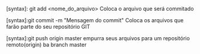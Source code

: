 [syntax]: git add <nome_do_arquivo>
Coloca o arquivo que será commitado

[syntax]:git commit -m "Mensagem do commit"
Coloca os arquivos que farão parte do seu repositório GIT

[syntax]:git push origin master 
empurra seus arquivos para um repositório remoto(origin) ba branch master